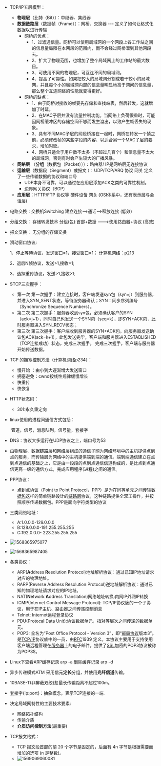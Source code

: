 + TCP/IP五层模型：
  + **物理层**（比特（Bit））：中继器、集线器 
  + **数据链路层**（数据帧（Frame））：网桥、交换器  --- 定义了如何让格式化数据以进行传输
    + 网桥的优点：
      + 1、过滤通信量。网桥可以使用局域网的一个网段上各工作站之间的信息量局限在本网段的范围内，而不会经过网桥溜到其他网段去。
      + 2、扩大了物理范围，也增加了整个局域网上的工作站的最大数目。
      + 3、可使用不同的物理层，可互连不同的局域网。
      + 4、提高了可靠性。如果把较大的局域网分割成若干较小的局域网，并且每个小的局域网内部的信息量明显地高于网间的信息量，那么整个互连网络的性能就变得更好。
    + 网桥的缺点：
      + 1、由于网桥对接收的帧要先存储和查找站表，然后转发，这就增加了时延。
      + 2、在MAC子层并没有流量控制功能。当网络上负荷很重时，可能因网桥缓冲区的存储空间不够而发生溢出，以致产生帧丢失的现象。
      + 3、具有不同MAC子层的网段桥接在一起时，网桥在转发一个帧之前，必须修改帧的某些字段的内容，以适合另一个MAC子层的要求，增加时延。
      + 4、网桥只适合于用户数不太多（不超过几百个）和信息量不太大的局域网，否则有时会产生较大的广播风暴。
  + **网络层** （**分组**（数据包（Packet）））：路由器/ IP是网络层无连接协议
  + **运输层**（数据段（Segment）或报文 ）：UDP/TCP/ARQ 协议 网关 定义了一些传输数据的协议和端口号 
    + UDP本身不可靠，可以通过在应用层添加ACK之类的可靠性机制。
    + 边界网关协议（BGP）
  + **应用层**：HTTP/FTP 协议等  硬件设备 网关 (OSI体系中，还有表示层与会话层)
  
+ 电路交换：交换机Switching 建立连接-->通话-->释放连接  (低效)

+ 分组交换： 存储转发技术 分组(包):首部+数据 --->使用路由器+协议   (高效)

+ 报文交换： 无分组的存储交换

+ 滑动窗口协议:

  1、停止等待协议，发送窗口=1，接受窗口=1； 计算机网络：p213

  2、退后N帧协议，发送>1,接收=1;

  3、选择重传协议，发送>1,接收>1;

+ STCP三次握手：
  + 第一次
    第一次握手：建立连接时，客户端发送syn包（syn=j）到服务器，并进入SYN_SENT状态，等待服务器确认；SYN：同步序列编号（Synchronize Sequence Numbers）。
  + 第二次
    第二次握手：服务器收到syn包，必须确认客户的SYN（ack=j+1），同时自己也发送一个SYN包（seq=k），即SYN+ACK包，此时服务器进入SYN_RECV状态；
  + 第三次
    第三次握手：客户端收到服务器的SYN+ACK包，向服务器发送确认包ACK(ack=k+1），此包发送完毕，客户端和服务器进入ESTABLISHED（TCP连接成功）状态，完成三次握手。
    完成三次握手，客户端与服务器开始传送数据，

+ TCP 的拥塞控制方法（计算机网络p234）：
  + 慢开始 ：由小到大逐渐增大发送窗口
  + 拥塞避免：cwnd按线性规律缓慢增长
  + 快重传
  + 快恢复

+ HTTP状态码：
  
  + 301:永久重定向
  
+ linux使用的进程间通信方式包括：

  ​	管道，信号，消息队列，信号量，套接字

+ DNS：协议大多运行在UDP协议之上，端口号为53

+ 由物理层、数据链路层和网络层组成的通信子网为网络环境中的主机提供点到点的服务，而传输层为网络中的主机提供端到端的通信。端到端通信建立在点到点通信的基础之上，它是由一段段的点到点通信信道构成的，是比点到点通信更高一级的通信方式，完成应用程序(进程)之间的通信。

+ PPP协议：

  + 点到点协议（Point to Point Protocol，PPP）是为在同等[单元](https://baike.baidu.com/item/单元/32922)之间传输[数据包](https://baike.baidu.com/item/数据包)这样的简单链路设计的[链路层](https://baike.baidu.com/item/链路层)协议，这种链路提供全双工操作，并按照顺序传递数据包。PPP是面向字符类型的协议
  
+ 三类网络地址：

  + A:1.0.0.0-126.0.0.0
  + B:128.0.0.0-191.255.255.255
  + C:192.0.0.0- 223.255.255.255

+ ![1568365975077](C:\Users\HP\AppData\Roaming\Typora\typora-user-images\1568365975077.png)

+ ![1568365987405](C:\Users\HP\AppData\Roaming\Typora\typora-user-images\1568365987405.png)

+ 各类协议：

  + ARP(**A**ddress **R**esolution **P**rotocol)地址解析协议：通过已知IP地址请求对应的物理地址。
  + RARP(Reverse Address Resolution Protocol)逆地址解析协议：通过已知的物理地址请求对应的IP地址。
  + NAT(**N**etwork **A**ddress **T**ranslation)网络地址转换:内网IP外网IP转换
  + ICMP(Internet Control Message Protocol): TCP/IP协议簇的一个子协议，用于在IP主机、路由器之间传递控制消息
  + Telnet: Internet远程登录协议
  + PDU(Protocal Data Unit):协议数据单元，指对等层次之间传递的数据单元。
  + POP3: 全名为“Post Office Protocol - Version 3”，即“[邮局协议](https://baike.baidu.com/item/邮局协议)版本3”。是[TCP/IP](https://baike.baidu.com/item/TCP%2FIP)协议族中的一员，由[RFC](https://baike.baidu.com/item/RFC)1939 定义。本协议主要用于支持使用客户端远程管理在[服务器](https://baike.baidu.com/item/服务器/100571)上的电子邮件。提供了[SSL](https://baike.baidu.com/item/SSL)加密的POP3协议被称为POP3S。

+ Linux下查看ARP缓存记录 arp -a  删除缓存记录 arp -d

+ 异步传递模式ATM 采用信元**定长**分组，并使用**光纤信道**传输。

+ 10BASE-T(非屏蔽双绞线)最长传输距离不超过100m。

+ 套接字{ip:port}：抽象概念，表示TCP连接的一端.

+ 决定局域网特性的主要技术要素:

  + 网络拓扑结构
  + 传输介质
  + **介质访问控制方法**(最重要)

+ TCP报文格式：

  + TCP 报文段首部的前 20 个字节是固定的，后面有 4n 字节是根据需要而增加的选项 (n 是整数)。
  + ![1569069060081](C:\Users\HP\AppData\Roaming\Typora\typora-user-images\1569069060081.png)